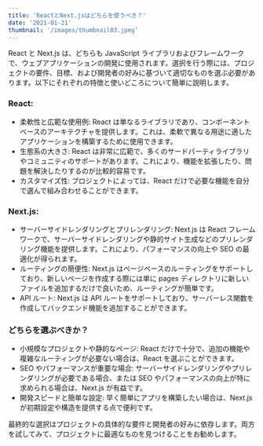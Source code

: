 ```yaml
---
title: 'ReactとNext.jsはどちらを使うべき？'
date: '2021-01-21'
thumbnail: '/images/thumbnail03.jpeg'
---
```


React と Next.js は、どちらも JavaScript ライブラリおよびフレームワークで、ウェブアプリケーションの開発に使用されます。選択を行う際には、プロジェクトの要件、目標、および開発者の好みに基づいて適切なものを選ぶ必要があります。以下にそれぞれの特徴と使いどころについて簡単に説明します。

### React:

-   柔軟性と広範な使用例: React は単なるライブラリであり、コンポーネントベースのアーキテクチャを提供します。これは、柔軟で異なる用途に適したアプリケーションを構築するために使用できます。
-   生態系の大きさ: React は非常に広範で、多くのサードパーティライブラリやコミュニティのサポートがあります。これにより、機能を拡張したり、問題を解決したりするのが比較的容易です。
-   カスタマイズ性: プロジェクトによっては、React だけで必要な機能を自分で選んで組み合わせることができます。

### Next.js:

-   サーバーサイドレンダリングとプリレンダリング: Next.js は React フレームワークで、サーバーサイドレンダリングや静的サイト生成などのプリレンダリング機能を提供します。これにより、パフォーマンスの向上や SEO の最適化が得られます。
-   ルーティングの簡便性: Next.js はページベースのルーティングをサポートしており、新しいページを作成する際には単に pages ディレクトリに新しいファイルを追加するだけで良いため、ルーティングが簡単です。
-   API ルート: Next.js は API ルートをサポートしており、サーバーレス関数を作成してバックエンド機能を追加することができます。

### どちらを選ぶべきか？

-   小規模なプロジェクトや静的なページ: React だけで十分で、追加の機能や複雑なルーティングが必要ない場合は、React を選ぶことができます。
-   SEO やパフォーマンスが重要な場合: サーバーサイドレンダリングやプリレンダリングが必要である場合、または SEO やパフォーマンスの向上が特に求められる場合は、Next.js が有益です。
-   開発スピードと簡単な設定: 早く簡単にアプリを構築したい場合は、Next.js が初期設定や構造を提供する点で便利です。

最終的な選択はプロジェクトの具体的な要件と開発者の好みに依存します。両方を試してみて、プロジェクトに最適なものを見つけることをお勧めします。
